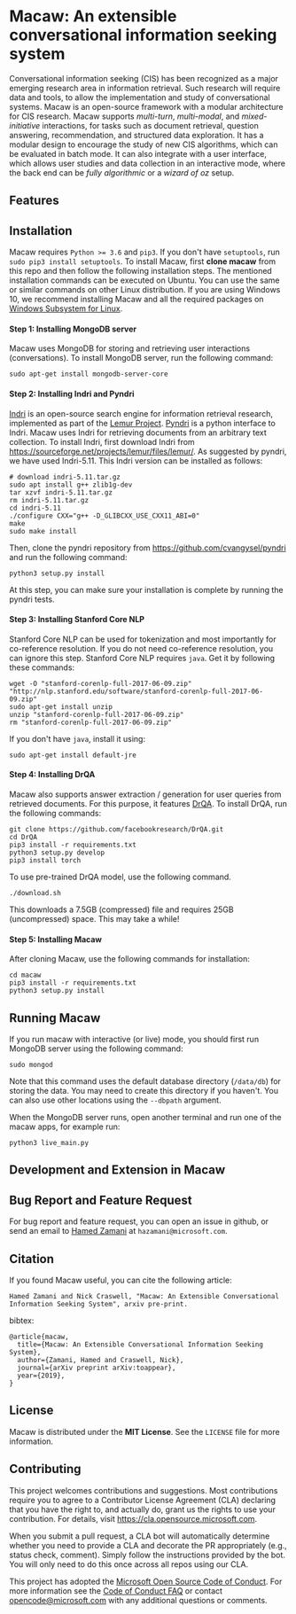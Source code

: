 # Macaw: An extensible conversational information seeking system
Conversational information seeking (CIS) has been recognized as a major emerging research area in information retrieval.
Such research will require data and tools, to allow the implementation and study of conversational systems. Macaw is
an open-source framework with a modular architecture for CIS research. Macaw supports *multi-turn*, *multi-modal*, and 
*mixed-initiative* interactions, for tasks such as document retrieval, question answering, recommendation, and 
structured data exploration. It has a modular design to encourage the study of new CIS algorithms, which can be 
evaluated in batch mode. It can also integrate with a user interface, which allows user studies and data collection in 
an interactive mode, where the back end can be *fully algorithmic* or a *wizard of oz* setup. 


## Features


## Installation
Macaw requires `Python >= 3.6` and `pip3`. If you don't have `setuptools`, run `sudo pip3 install setuptools`. 
To install Macaw, first **clone macaw** from this repo and then follow the following installation steps. The
mentioned installation commands can be executed on Ubuntu. You can use the same or similar commands on other Linux 
distribution. If you are using Windows 10, we recommend installing Macaw and all the required packages on 
[Windows Subsystem for Linux](https://docs.microsoft.com/en-us/windows/wsl/install-win10).

#### Step 1: Installing MongoDB server
Macaw uses MongoDB for storing and retrieving user interactions (conversations). To install MongoDB server, run the
following command:
```
sudo apt-get install mongodb-server-core
```

#### Step 2: Installing Indri and Pyndri
[Indri](http://lemurproject.org/indri.php) is an open-source search engine for information retrieval research, 
implemented as part of the [Lemur Project](http://lemurproject.org/).
[Pyndri](https://github.com/cvangysel/pyndri) is a python interface to Indri. Macaw uses Indri for retrieving documents 
from an arbitrary text collection.
To install Indri, first download Indri from https://sourceforge.net/projects/lemur/files/lemur/. As suggested by pyndri,
we have used Indri-5.11. This Indri version can be installed as follows:
```
# download indri-5.11.tar.gz
sudo apt install g++ zlib1g-dev
tar xzvf indri-5.11.tar.gz
rm indri-5.11.tar.gz
cd indri-5.11
./configure CXX="g++ -D_GLIBCXX_USE_CXX11_ABI=0"
make
sudo make install
```

Then, clone the pyndri repository from https://github.com/cvangysel/pyndri and run the following command:
```
python3 setup.py install
```

At this step, you can make sure your installation is complete by running the pyndri tests.

#### Step 3: Installing Stanford Core NLP
Stanford Core NLP can be used for tokenization and most importantly for co-reference resolution. If you do not need 
co-reference resolution, you can ignore this step. Stanford Core NLP requires `java`. Get it by following these 
commands:
```
wget -O "stanford-corenlp-full-2017-06-09.zip" "http://nlp.stanford.edu/software/stanford-corenlp-full-2017-06-09.zip"
sudo apt-get install unzip
unzip "stanford-corenlp-full-2017-06-09.zip"
rm "stanford-corenlp-full-2017-06-09.zip"
``` 

If you don't have `java`, install it using:
```
sudo apt-get install default-jre
```

#### Step 4: Installing DrQA
Macaw also supports answer extraction / generation for user queries from retrieved documents. For this purpose, it 
features [DrQA](https://github.com/facebookresearch/DrQA). 
To install DrQA, run the following commands:
```
git clone https://github.com/facebookresearch/DrQA.git
cd DrQA
pip3 install -r requirements.txt
python3 setup.py develop
pip3 install torch
```

To use pre-trained DrQA model, use the following command. 
```
./download.sh
```
This downloads a 7.5GB (compressed) file and requires 25GB 
(uncompressed) space. This may take a while!


#### Step 5: Installing Macaw
After cloning Macaw, use the following commands for installation:
```
cd macaw
pip3 install -r requirements.txt
python3 setup.py install
```

## Running Macaw
If you run macaw with interactive (or live) mode, you should first run MongoDB server using the following command:
```
sudo mongod
```
Note that this command uses the default database directory (`/data/db`) for storing the data. You may need to create 
this directory if you haven't. You can also use other locations using the `--dbpath` argument. 

When the MongoDB server runs, open another terminal and run one of the macaw apps, for example run:
```
python3 live_main.py
```

## Development and Extension in Macaw


## Bug Report and Feature Request
For bug report and feature request, you can open an issue in github, or send an email to 
[Hamed Zamani](http://hamedz.ir) at `hazamani@microsoft.com`.

## Citation
If you found Macaw useful, you can cite the following article:
```
Hamed Zamani and Nick Craswell, "Macaw: An Extensible Conversational Information Seeking System", arxiv pre-print.
```

bibtex:
```
@article{macaw,
  title={Macaw: An Extensible Conversational Information Seeking System},
  author={Zamani, Hamed and Craswell, Nick},
  journal={arXiv preprint arXiv:toappear},
  year={2019},
}
```

## License
Macaw is distributed under the **MIT License**. See the `LICENSE` file for more information.


## Contributing

This project welcomes contributions and suggestions.  Most contributions require you to agree to a
Contributor License Agreement (CLA) declaring that you have the right to, and actually do, grant us
the rights to use your contribution. For details, visit https://cla.opensource.microsoft.com.

When you submit a pull request, a CLA bot will automatically determine whether you need to provide
a CLA and decorate the PR appropriately (e.g., status check, comment). Simply follow the instructions
provided by the bot. You will only need to do this once across all repos using our CLA.

This project has adopted the [Microsoft Open Source Code of Conduct](https://opensource.microsoft.com/codeofconduct/).
For more information see the [Code of Conduct FAQ](https://opensource.microsoft.com/codeofconduct/faq/) or
contact [opencode@microsoft.com](mailto:opencode@microsoft.com) with any additional questions or comments.
